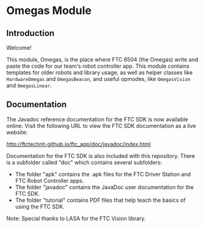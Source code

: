 # Omegas Module
## Introduction

Welcome!

This module, Omegas, is the place where FTC 6504 (the Omegas) write and paste the code for our team's robot controller app. This module contains templates for older robots and library usage, as well as helper classes like `HardwareOmegas` and `OmegasBeacon`, and useful opmodes, like `OmegasVision` and `OmegasLinear`.

## Documentation

The Javadoc reference documentation for the FTC SDK is now available online.  Visit the following URL to view the FTC SDK documentation as a live website:

http://ftctechnh.github.io/ftc_app/doc/javadoc/index.html

Documentation for the FTC SDK is also included with this repository.  There is a subfolder called "doc" which contains several subfolders:

 * The folder "apk" contains the .apk files for the FTC Driver Station and FTC Robot Controller apps.
 * The folder "javadoc" contains the JavaDoc user documentation for the FTC SDK.
 * The folder "tutorial" contains PDF files that help teach the basics of using the FTC SDK.

Note: Special thanks to LASA for the FTC Vision library.
